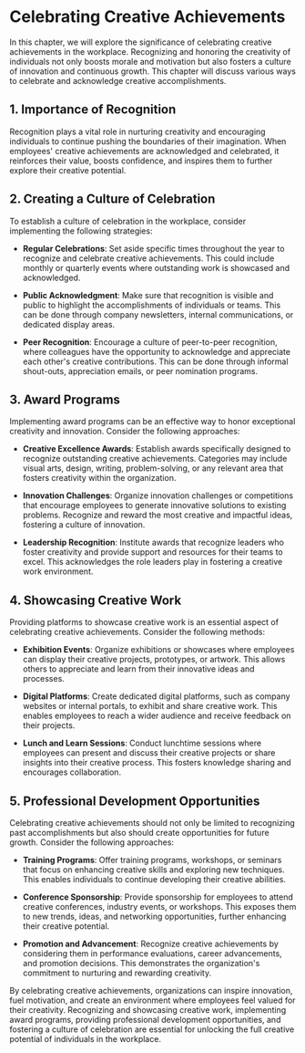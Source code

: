 Celebrating Creative Achievements
==========================================

In this chapter, we will explore the significance of celebrating creative achievements in the workplace. Recognizing and honoring the creativity of individuals not only boosts morale and motivation but also fosters a culture of innovation and continuous growth. This chapter will discuss various ways to celebrate and acknowledge creative accomplishments.

**1. Importance of Recognition**
--------------------------------

Recognition plays a vital role in nurturing creativity and encouraging individuals to continue pushing the boundaries of their imagination. When employees' creative achievements are acknowledged and celebrated, it reinforces their value, boosts confidence, and inspires them to further explore their creative potential.

**2. Creating a Culture of Celebration**
----------------------------------------

To establish a culture of celebration in the workplace, consider implementing the following strategies:

* **Regular Celebrations**: Set aside specific times throughout the year to recognize and celebrate creative achievements. This could include monthly or quarterly events where outstanding work is showcased and acknowledged.

* **Public Acknowledgment**: Make sure that recognition is visible and public to highlight the accomplishments of individuals or teams. This can be done through company newsletters, internal communications, or dedicated display areas.

* **Peer Recognition**: Encourage a culture of peer-to-peer recognition, where colleagues have the opportunity to acknowledge and appreciate each other's creative contributions. This can be done through informal shout-outs, appreciation emails, or peer nomination programs.

**3. Award Programs**
---------------------

Implementing award programs can be an effective way to honor exceptional creativity and innovation. Consider the following approaches:

* **Creative Excellence Awards**: Establish awards specifically designed to recognize outstanding creative achievements. Categories may include visual arts, design, writing, problem-solving, or any relevant area that fosters creativity within the organization.

* **Innovation Challenges**: Organize innovation challenges or competitions that encourage employees to generate innovative solutions to existing problems. Recognize and reward the most creative and impactful ideas, fostering a culture of innovation.

* **Leadership Recognition**: Institute awards that recognize leaders who foster creativity and provide support and resources for their teams to excel. This acknowledges the role leaders play in fostering a creative work environment.

**4. Showcasing Creative Work**
-------------------------------

Providing platforms to showcase creative work is an essential aspect of celebrating creative achievements. Consider the following methods:

* **Exhibition Events**: Organize exhibitions or showcases where employees can display their creative projects, prototypes, or artwork. This allows others to appreciate and learn from their innovative ideas and processes.

* **Digital Platforms**: Create dedicated digital platforms, such as company websites or internal portals, to exhibit and share creative work. This enables employees to reach a wider audience and receive feedback on their projects.

* **Lunch and Learn Sessions**: Conduct lunchtime sessions where employees can present and discuss their creative projects or share insights into their creative process. This fosters knowledge sharing and encourages collaboration.

**5. Professional Development Opportunities**
---------------------------------------------

Celebrating creative achievements should not only be limited to recognizing past accomplishments but also should create opportunities for future growth. Consider the following approaches:

* **Training Programs**: Offer training programs, workshops, or seminars that focus on enhancing creative skills and exploring new techniques. This enables individuals to continue developing their creative abilities.

* **Conference Sponsorship**: Provide sponsorship for employees to attend creative conferences, industry events, or workshops. This exposes them to new trends, ideas, and networking opportunities, further enhancing their creative potential.

* **Promotion and Advancement**: Recognize creative achievements by considering them in performance evaluations, career advancements, and promotion decisions. This demonstrates the organization's commitment to nurturing and rewarding creativity.

By celebrating creative achievements, organizations can inspire innovation, fuel motivation, and create an environment where employees feel valued for their creativity. Recognizing and showcasing creative work, implementing award programs, providing professional development opportunities, and fostering a culture of celebration are essential for unlocking the full creative potential of individuals in the workplace.

